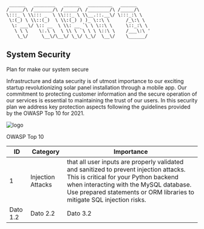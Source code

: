 ```

 ______   ________   ______   _________   ______
/_____/\ /_______/\ /_____/\ /________/\ /_____/\
\:::_ \ \\::: _  \ \\:::_ \ \\__.::.__\/ \:::_:\ \
 \:(_) \ \\::(_)  \ \\:(_) ) )_ \::\ \      /_\:\ \
  \: ___\/ \:: __  \ \\: __ `\ \ \::\ \     \::_:\ \
   \ \ \    \:.\ \  \ \\ \ `\ \ \ \::\ \    /___\:\ '
    \_\/     \__\/\__\/ \_\/ \_\/  \__\/    \______/

```

## System Security

Plan for make our system secure

Infrastructure and data security is of utmost importance to our exciting startup revolutionizing solar panel installation through a mobile app. Our commitment to protecting customer information and the secure operation of our services is essential to maintaining the trust of our users. In this security plan we address key protection aspects following the guidelines provided by the OWASP Top 10 for 2021.

![logo](https://github.com/SofRozo/TP3-Infratec/assets/111070857/760a840b-314d-401b-a38c-7a499f65724f)


OWASP Top 10

| ID | Category | Importance |
|--------------|--------------|--------------|
| 1   | Injection Attacks    |  that all user inputs are properly validated and sanitized to prevent injection attacks. This is critical for your Python backend when interacting with the MySQL database. Use prepared statements or ORM libraries to mitigate SQL injection risks.   |
| Dato 1.2    | Dato 2.2    | Dato 3.2    |




